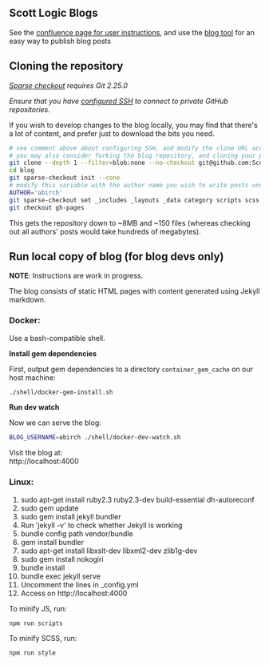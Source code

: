 ## Scott Logic Blogs

See the [confluence page for user instructions](https://scottlogic.atlassian.net/wiki/spaces/INT/pages/219054172/Blog+Publishing), and use the [blog tool](https://cz90l8ad7e.execute-api.eu-west-2.amazonaws.com/production/) for an easy way to publish blog posts 

## Cloning the repository

_[Sparse checkout](https://github.blog/2020-01-17-bring-your-monorepo-down-to-size-with-sparse-checkout/#sparse-checkout-and-partial-clones) requires Git 2.25.0_

_Ensure that you have [configured SSH](https://gist.github.com/oanhnn/80a89405ab9023894df7) to connect to private GitHub repositories._

If you wish to develop changes to the blog locally, you may find that there's a lot of content, and prefer just to download the bits you need.

```bash
# see comment above about configuring SSH, and modify the clone URL accordingly to use the correct SSH identity
# you may also consider forking the blog repository, and cloning your personal fork instead
git clone --depth 1 --filter=blob:none --no-checkout git@github.com:ScottLogic/blog.git
cd blog
git sparse-checkout init --cone
# modify this variable with the author name you wish to write posts under (typically derived from your SL email address)
AUTHOR='abirch'
git sparse-checkout set _includes _layouts _data category scripts scss assets "$AUTHOR"
git checkout gh-pages
```

This gets the repository down to ~8MB and ~150 files (whereas checking out all authors' posts would take hundreds of megabytes).

## Run local copy of blog (for blog devs only)

__NOTE__: Instructions are work in progress.

The blog consists of static HTML pages with content generated using Jekyll markdown.

### Docker:

Use a bash-compatible shell.

**Install gem dependencies**

First, output gem dependencies to a directory `container_gem_cache` on our host machine:

```bash
./shell/docker-gem-install.sh
```

**Run dev watch**

Now we can serve the blog:

```bash
BLOG_USERNAME=abirch ./shell/docker-dev-watch.sh
```

Visit the blog at:  
http://localhost:4000

### Linux:

1. sudo apt-get install ruby2.3 ruby2.3-dev build-essential dh-autoreconf
2. sudo gem update
3. sudo gem install jekyll bundler
4. Run 'jekyll -v' to check whether Jekyll is working
5. bundle config path vendor/bundle
6. gem install bundler
7. sudo apt-get install libxslt-dev libxml2-dev zlib1g-dev
8. sudo gem install nokogiri
9. bundle install
10. bundle exec jekyll serve
11. Uncomment the lines in \_config.yml
12. Access on http://localhost:4000

To minify JS, run:
```
npm run scripts
```


To minify SCSS, run:
```
npm run style
```
